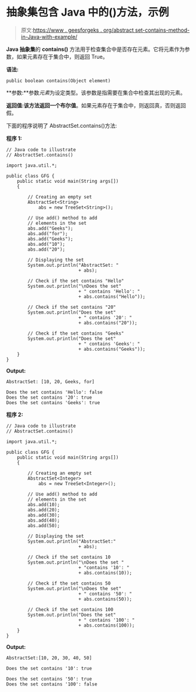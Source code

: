 # 抽象集包含 Java 中的()方法，示例

> 原文:[https://www . geesforgeks . org/abstract set-contains-method-in-Java-with-example/](https://www.geeksforgeeks.org/abstractset-contains-method-in-java-with-example/)

**Java 抽象集**的 **contains()** 方法用于检查集合中是否存在元素。它将元素作为参数，如果元素存在于集合中，则返回 True。

**语法:**

```
public boolean contains(Object element)
```

**参数:**参数*元素*为设定类型。该参数是指需要在集合中检查其出现的元素。

**返回值:**该方法返回一个**布尔值**。如果元素存在于集合中，则返回真，否则返回假。

下面的程序说明了 AbstractSet.contains()方法:

**程序 1:**

```
// Java code to illustrate
// AbstractSet.contains()

import java.util.*;

public class GFG {
    public static void main(String args[])
    {

        // Creating an empty set
        AbstractSet<String>
            abs = new TreeSet<String>();

        // Use add() method to add
        // elements in the set
        abs.add("Geeks");
        abs.add("for");
        abs.add("Geeks");
        abs.add("10");
        abs.add("20");

        // Displaying the set
        System.out.println("AbstractSet: "
                           + abs);

        // Check if the set contains "Hello"
        System.out.println("\nDoes the set"
                           + " contains 'Hello': "
                           + abs.contains("Hello"));

        // Check if the set contains "20"
        System.out.println("Does the set"
                           + " contains '20': "
                           + abs.contains("20"));

        // Check if the set contains "Geeks"
        System.out.println("Does the set"
                           + " contains 'Geeks': "
                           + abs.contains("Geeks"));
    }
}
```

**Output:**

```
AbstractSet: [10, 20, Geeks, for]

Does the set contains 'Hello': false
Does the set contains '20': true
Does the set contains 'Geeks': true

```

**程序 2:**

```
// Java code to illustrate
// AbstractSet.contains()

import java.util.*;

public class GFG {
    public static void main(String args[])
    {

        // Creating an empty set
        AbstractSet<Integer>
            abs = new TreeSet<Integer>();

        // Use add() method to add
        // elements in the set
        abs.add(10);
        abs.add(20);
        abs.add(30);
        abs.add(40);
        abs.add(50);

        // Displaying the set
        System.out.println("AbstractSet:"
                           + abs);

        // Check if the set contains 10
        System.out.println("\nDoes the set "
                           + "contains '10': "
                           + abs.contains(10));

        // Check if the set contains 50
        System.out.println("\nDoes the set"
                           + " contains '50': "
                           + abs.contains(50));

        // Check if the set contains 100
        System.out.println("Does the set"
                           + " contains '100': "
                           + abs.contains(100));
    }
}
```

**Output:**

```
AbstractSet:[10, 20, 30, 40, 50]

Does the set contains '10': true

Does the set contains '50': true
Does the set contains '100': false

```